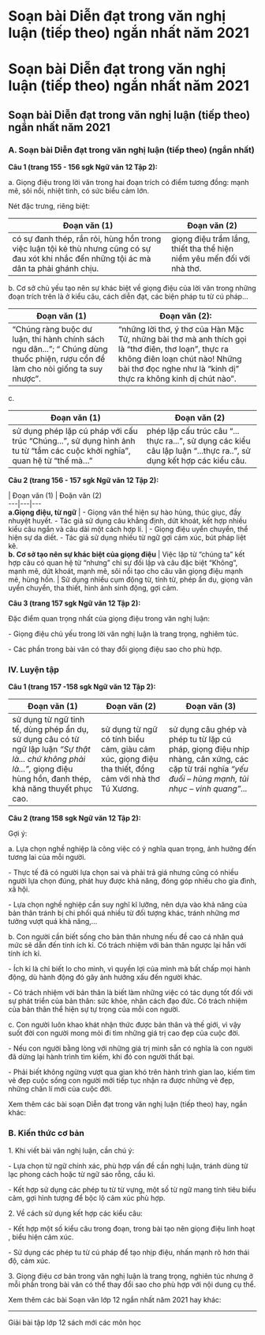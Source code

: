 # Soạn bài Diễn đạt trong văn nghị luận (tiếp theo) ngắn nhất năm 2021

# Soạn bài Diễn đạt trong văn nghị luận (tiếp theo) ngắn nhất năm 2021

## Soạn bài Diễn đạt trong văn nghị luận (tiếp theo) ngắn nhất năm 2021

### **A. Soạn bài Diễn đạt trong văn nghị luận (tiếp theo) (ngắn nhất)**

**Câu 1 (trang 155 - 156 sgk Ngữ văn 12 Tập 2):**

a. Giọng điệu trong lời văn trong hai đoạn trích có điểm tương đồng: mạnh mẽ, sôi nổi, nhiệt tình, có sức biểu cảm lớn.

Nét đặc trưng, riêng biệt:

Đoạn văn (1) | Đoạn văn (2)  
---|---  
có sự đanh thép, rắn rỏi, hùng hồn trong việc luận tội kẻ thù nhưng cũng có sự đau xót khi nhắc đến những tội ác mà dân ta phải ghánh chịu. |  giọng điệu trầm lắng, thiết tha thể hiện niềm yêu mến đối với nhà thơ.  
  
b. Cơ sở chủ yếu tạo nên sự khác biệt về giọng điệu của lời văn trong những đoạn trích trên là ở kiểu câu, cách diễn đạt, các biện pháp tu từ cú pháp...

Đoạn văn (1) | Đoạn văn (2):  
---|---  
“Chúng ràng buộc dư luận, thi hành chính sách ngu dân...”; “ Chúng dùng thuốc phiện, rượu cồn để làm cho nòi giống ta suy nhược”. |  “những lời thơ, ý thơ của Hàn Mặc Tử, những bài thơ mà anh thích gọi là “thơ điên, thơ loạn”, thực ra không điên loạn chút nào! Những bài thơ đọc nghe như là “kinh dị” thực ra không kinh dị chút nào”.  
  
c.

Đoạn văn (1) | Đoạn văn (2)  
---|---  
sử dụng phép lặp cú pháp với cấu trúc “Chúng...”, sử dụng hình ảnh tu từ “tắm các cuộc khởi nghĩa”, quan hệ từ “thế mà…” |  phép lặp cấu trúc câu “... thực ra...”, sử dụng các kiểu câu lập luận “...thực ra..”, sử dụng kết hợp các kiểu câu.  
  
**Câu 2 (trang 156 - 157 sgk Ngữ văn 12 Tập 2):**

| Đoạn văn (1) | Đoặn văn (2)  
---|---|---  
**a.Giọng điệu, từ ngữ** |  \- Giọng văn thể hiện sự hào hùng, thúc giục, đầy nhuyệt huyết.  \- Tác giả sử dụng câu khẳng định, dứt khoát, kết hợp nhiều kiểu câu ngắn và câu dài một cách hợp lí. |  \- Giọng điệu uyển chuyển, thể hiện sự da diết.  \- Tác giả sử dụng nhiều từ ngữ gợi cảm xúc, bút pháp liệt kê.  
**b. Cơ sở tạo nên sự khác biệt của giọng điệu** |  Việc lặp từ “chúng ta” kết hợp câu có quan hệ từ “nhưng” chỉ sự đối lập và câu đặc biệt “Không”, mạnh mẽ, dứt khoát, mạnh mẽ, sôi nổi tạo cho câu văn giọng điệu mạnh mẽ, hùng hồn. |  Sử dụng nhiều cụm động từ, tính từ, phép ẩn dụ, giọng văn uyển chuyển, tha thiết, hình ảnh sinh động, gợi cảm.  
  
**Câu 3 (trang 157 sgk Ngữ văn 12 Tập 2):**

Đặc điểm quan trọng nhất của giọng điệu trong văn nghị luận:

\- Giọng điệu chủ yếu trong lời văn nghị luận là trang trọng, nghiêm túc.

\- Các phần trong bài văn có thay đổi giọng điệu sao cho phù hợp.

### IV. Luyện tập

**Câu 1 (trang 157 -158 sgk Ngữ văn 12 Tập 2):**

Đoạn văn (1) | Đoạn văn (2) | Đoạn văn (3)  
---|---|---  
sử dụng từ ngữ tinh tế, dùng phép ẩn dụ, sử dụng câu có từ ngữ lập luận _“Sự thật là... chứ không phải là...”,_ giọng điệu hùng hồn, đanh thép, khả năng thuyết phục cao. |  sử dụng từ ngữ có tính biểu cảm, giàu cảm xúc, giọng điệu tha thiết, đồng cảm với nhà thơ Tú Xương. |  sử dụng câu ghép và phép tu từ lặp cú pháp, giọng điệu nhịp nhàng, cân xứng, các cặp từ trái nghĩa _“yếu đuối – hùng mạnh, tủi nhục – vinh quang”..._  
  
**Câu 2 (trang 158 sgk Ngữ văn 12 Tập 2):**

Gợi ý:

a. Lựa chọn nghề nghiệp là công việc có ý nghĩa quan trọng, ảnh hưởng đến tương lai của mỗi người.

\- Thực tế đã có người lựa chọn sai và phải trả giá nhưng cũng có nhiều người lựa chọn đúng, phát huy được khả năng, đóng góp nhiều cho gia đình, xã hội.

\- Lựa chọn nghề nghiệp cần suy nghĩ kĩ lưỡng, nên dựa vào khả năng của bản thân tránh bị chi phối quá nhiều từ đối tượng khác, tránh những mơ tưởng vượt quá khả năng,…

b. Con người cần biết sống cho bản thân nhưng nếu đề cao cá nhân quá mức sẽ dẫn đến tính ích kỉ. Có trách nhiệm với bản thân ngược lại hẳn với tính ích kỉ.

\- Ích kỉ là chỉ biết lo cho mình, vì quyền lợi của mình mà bất chấp mọi hành động, dù hành động đó gây ảnh hưởng xấu đến người khác.

\- Có trách nhiệm với bản thân là biết làm những việc có tác dụng tốt đối với sự phát triển của bản thân: sức khỏe, nhân cách đạo đức. Có trách nhiệm của bản thân thể hiện sự tự trọng của mỗi con người.

c. Con người luôn khao khát nhận thức được bản thân và thế giới, vì vậy suốt đời con người mong mỏi đi tìm những giá trị cao đẹp của cuộc đời.

\- Nếu con người bằng lòng với những giá trị mình sẵn có nghĩa là con người đã dừng lại hành trình tìm kiếm, khi đó con người thất bại.

\- Phải biết không ngừng vượt qua gian khó trên hành trình gian lao, kiếm tìm vẻ đẹp cuộc sống con người mới tiếp tục nhận ra được những vẻ đẹp, những chân lí mới của cuộc đời.

Xem thêm các bài soạn Diễn đạt trong văn nghị luận (tiếp theo) hay, ngắn khác:

### **B. Kiến thức cơ bản**

1\. Khi viết bài văn nghị luận, cần chú ý:

\- Lựa chọn từ ngữ chính xác, phù hợp vấn đề cần nghị luận, tránh dùng từ lạc phong cách hoặc từ ngữ sáo rỗng, cầu kì.

\- Kết hợp sử dụng các phép tu từ từ vựng, một số từ ngữ mang tính tiêu biểu cảm, gợi hình tượng để bộc lộ cảm xúc phù hợp.

2\. Về cách sử dụng kết hợp các kiểu câu:

\- Kết hợp một số kiểu câu trong đoạn, trong bài tạo nên giọng điệu linh hoạt , biểu hiện cảm xúc.

\- Sử dụng các phép tu từ cú pháp để tạo nhịp điệu, nhấn mạnh rõ hơn thái độ, cảm xúc.

3\. Giọng điệu cơ bản trong văn nghị luận là trang trọng, nghiên túc nhưng ở mỗi phần trong bài văn có thể thay đổi sao cho phù hợp với nội dung cụ thể.

Xem thêm các bài Soạn văn lớp 12 ngắn nhất năm 2021 hay khác:

* * *

Giải bài tập lớp 12 sách mới các môn học
